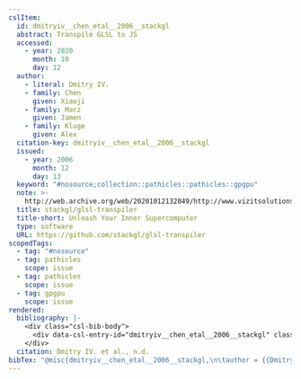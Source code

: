 ```yaml
---
cslItem:
  id: dmitryiv__chen_etal__2006__stackgl
  abstract: Transpile GLSL to JS
  accessed:
    - year: 2020
      month: 10
      day: 12
  author:
    - literal: Dmitry IV.
    - family: Chen
      given: Xiaoji
    - family: Marz
      given: Jamen
    - family: Kluge
      given: Alex
  citation-key: dmitryiv__chen_etal__2006__stackgl
  issued:
    - year: 2006
      month: 12
      day: 13
  keyword: "#nosource;collection::pathicles::pathicles::gpgpu"
  note: >-
    http://web.archive.org/web/20201012132849/http://www.vizitsolutions.com/portfolio/webgl/gpgpu/
  title: stackgl/glsl-transpiler
  title-short: Unleash Your Inner Supercomputer
  type: software
  URL: https://github.com/stackgl/glsl-transpiler
scopedTags:
  - tag: "#nosource"
  - tag: pathicles
    scope: issue
  - tag: pathicles
    scope: issue
  - tag: gpgpu
    scope: issue
rendered:
  bibliography: |-
    <div class="csl-bib-body">
      <div data-csl-entry-id="dmitryiv__chen_etal__2006__stackgl" class="csl-entry">Dmitry IV., Chen, X., Marz, J., &#38; Kluge, A. n.d.. <i>stackgl/glsl-transpiler</i>. https://github.com/stackgl/glsl-transpiler</div>
    </div>
  citation: Dmitry IV. et al., n.d.
bibTex: "@misc{dmitryiv__chen_etal__2006__stackgl,\n\tauthor = {{Dmitry IV.} and Chen, Xiaoji and Marz, Jamen and Kluge, Alex},\n\tnote = {http://web.archive.org/web/20201012132849/http://www.vizitsolutions.com/portfolio/webgl/gpgpu/},\n\ttitle = {stackgl/glsl-transpiler},\n\thowpublished = {https://github.com/stackgl/glsl-transpiler},\n}\n\n"
---
```


